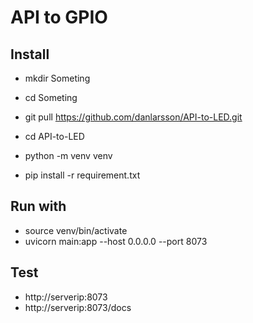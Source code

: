 # API to GPIO

## Install
- mkdir Someting
- cd Someting
- git pull https://github.com/danlarsson/API-to-LED.git

- cd API-to-LED
- python -m venv venv
- pip install -r requirement.txt


## Run with
- source venv/bin/activate
- uvicorn main:app --host 0.0.0.0 --port 8073


## Test 
- http://serverip:8073
- http://serverip:8073/docs

